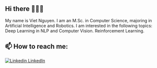 ## Hi there 👋👋👋

My name is Viet Nguyen. I am an M.Sc. in Computer Science, majoring in Artificial Intelligence and Robotics. I am interested in the following topics: Deep Learning in NLP and Computer Vision. Reinforcement Learning.<br>
## 📫 How to reach me: 

[![Linkedin](https://i.stack.imgur.com/gVE0j.png) LinkedIn]([https://www.linkedin.com/in/vietnguyen-tum/]([https://www.linkedin.com/in/qu%C3%A2n-v%C3%B5-821704325/](https://www.linkedin.com/in/qu%C3%A2n-v%C3%B5-821704325/)))
